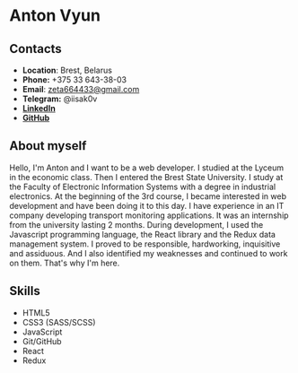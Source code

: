 # Anton Vyun

## Contacts
* **Location**: Brest, Belarus
* **Phone:** +375 33 643-38-03
* **Email**: zeta664433@gmail.com
* **Telegram:** @iisak0v
* **[LinkedIn](https://www.linkedin.com/in/anton-vyun-3843b3238)**
* **[GitHub](https://github.com/1sak0v)**

## About myself

Hello, I'm Anton and I want to be a web developer. I studied at the Lyceum in the economic class. Then I entered the Brest State University. I study at the Faculty of Electronic Information Systems with a degree in industrial electronics. At the beginning of the 3rd course, I became interested in web development and have been doing it to this day. I have experience in an IT company developing transport monitoring applications. It was an internship from the university lasting 2 months. During development, I used the Javascript programming language, the React library and the Redux data management system. I proved to be responsible, hardworking, inquisitive and assiduous. And I also identified my weaknesses and continued to work on them. That's why I'm here.

## Skills

* HTML5
* CSS3 (SASS/SCSS)
* JavaScript
* Git/GitHub
* React
* Redux